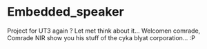 # Embedded_speaker
Project for UT3 again ? Let met think about it...
Welcomen comrade, Comrade NIR show you his stuff of the cyka blyat corporation...
:P 
